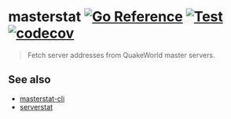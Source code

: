 # masterstat [![Go Reference](https://pkg.go.dev/badge/github.com/vikpe/masterstat.svg)](https://pkg.go.dev/github.com/vikpe/masterstat)  [![Test](https://github.com/vikpe/masterstat/actions/workflows/test.yml/badge.svg?branch=main)](https://github.com/vikpe/masterstat/actions/workflows/test.yml) [![codecov](https://codecov.io/gh/vikpe/masterstat/branch/main/graph/badge.svg?token=nW6fiGr7hJ)](https://codecov.io/gh/vikpe/masterstat)

> Fetch server addresses from QuakeWorld master servers.

## See also
* [masterstat-cli](https://github.com/vikpe/masterstat-cli)
* [serverstat](https://github.com/vikpe/serverstat)
